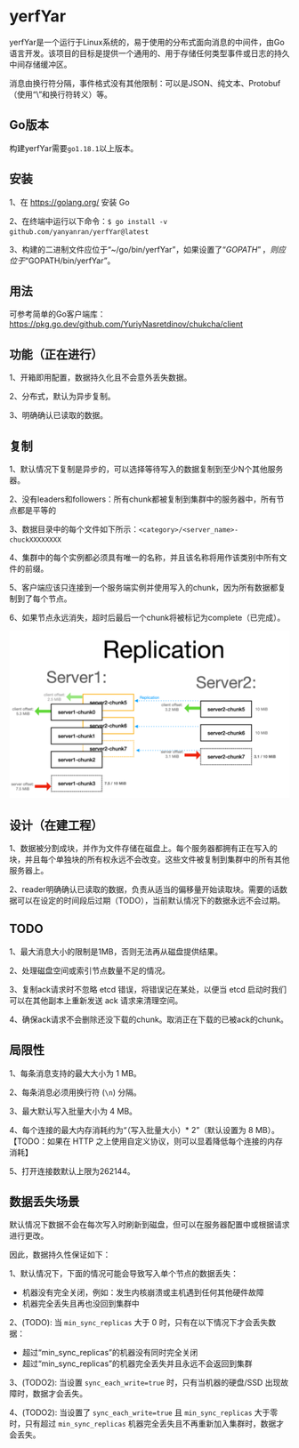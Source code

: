 # yerfYar
yerfYar是一个运行于Linux系统的，易于使用的分布式面向消息的中间件，由Go语言开发。该项目的目标是提供一个通用的、用于存储任何类型事件或日志的持久中间存储缓冲区。

消息由换行符分隔，事件格式没有其他限制：可以是JSON、纯文本、Protobuf（使用“\”和换行符转义）等。

## Go版本
构建yerfYar需要`go1.18.1`以上版本。

## 安装
1、在 https://golang.org/ 安装 Go

2、在终端中运行以下命令：`$ go install -v github.com/yanyanran/yerfYar@latest`

3、构建的二进制文件应位于“~/go/bin/yerfYar”，如果设置了“$GOPATH”，则应位于“$GOPATH/bin/yerfYar”。

## 用法
可参考简单的Go客户端库：https://pkg.go.dev/github.com/YuriyNasretdinov/chukcha/client

## 功能（正在进行）
1、开箱即用配置，数据持久化且不会意外丢失数据。

2、分布式，默认为异步复制。

3、明确确认已读取的数据。

## 复制

1、默认情况下复制是异步的，可以选择等待写入的数据复制到至少N个其他服务器。

2、没有leaders和followers：所有chunk都被复制到集群中的服务器中，所有节点都是平等的

3、数据目录中的每个文件如下所示：`<category>/<server_name>-chuckXXXXXXXX`

4、集群中的每个实例都必须具有唯一的名称，并且该名称将用作该类别中所有文件的前缀。

5、客户端应该只连接到一个服务端实例并使用写入的chunk，因为所有数据都复制到了每个节点。

6、如果节点永远消失，超时后最后一个chunk将被标记为complete（已完成）。

![](https://github.com/yanyanran/pictures/blob/main/yerfYar_replication.png?raw=true)

## 设计（在建工程）

1、数据被分割成块，并作为文件存储在磁盘上。每个服务器都拥有正在写入的块，并且每个单独块的所有权永远不会改变。这些文件被复制到集群中的所有其他服务器上。

2、reader明确确认已读取的数据，负责从适当的偏移量开始读取块。需要的话数据可以在设定的时间段后过期（TODO），当前默认情况下的数据永远不会过期。

## TODO
1、最大消息大小的限制是1MB，否则无法再从磁盘提供结果。

2、处理磁盘空间或索引节点数量不足的情况。

3、复制ack请求时不忽略 etcd 错误，将错误记在某处，以便当 etcd 启动时我们可以在其他副本上重新发送 ack 请求来清理空间。

4、确保ack请求不会删除还没下载的chunk。取消正在下载的已被ack的chunk。

## 局限性
1、每条消息支持的最大大小为 1 MB。

2、每条消息必须用换行符 (`\n`) 分隔。

3、最大默认写入批量大小为 4 MB。

4、每个连接的最大内存消耗约为“（写入批量大小）* 2”（默认设置为 8 MB）。【TODO：如果在 HTTP 之上使用自定义协议，则可以显着降低每个连接的内存消耗】

5、打开连接数默认上限为262144。

## 数据丢失场景
默认情况下数据不会在每次写入时刷新到磁盘，但可以在服务器配置中或根据请求进行更改。

因此，数据持久性保证如下：

1、默认情况下，下面的情况可能会导致写入单个节点的数据丢失：
- 机器没有完全关闭，例如：发生内核崩溃或主机遇到任何其他硬件故障
- 机器完全丢失且再也没回到集群中

2、(TODO): 当 `min_sync_replicas` 大于 0 时，只有在以下情况下才会丢失数据：
- 超过“min_sync_replicas”的机器没有同时完全关闭
- 超过“min_sync_replicas”的机器完全丢失并且永远不会返回到集群

3、(TODO2): 当设置 `sync_each_write=true` 时，只有当机器的硬盘/SSD 出现故障时，数据才会丢失。 

4、(TODO2): 当设置了 `sync_each_write=true` 且 `min_sync_replicas` 大于零时，只有超过 `min_sync_replicas` 机器完全丢失且不再重新加入集群时，数据才会丢失。